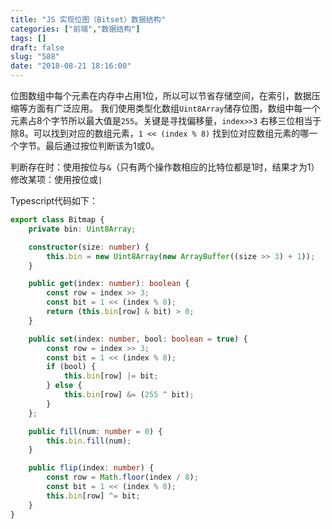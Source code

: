```yaml
---
title: "JS 实现位图（Bitset）数据结构"
categories: ["前端","数据结构"]
tags: []
draft: false
slug: "588"
date: "2018-08-21 18:16:00"
---
```


位图数组中每个元素在内存中占用1位，所以可以节省存储空间，在索引，数据压缩等方面有广泛应用。
我们使用类型化数组`Uint8Array`储存位图，数组中每一个元素占8个字节所以最大值是`255`。关键是寻找偏移量，`index>>3` 右移三位相当于除8。可以找到对应的数组元素，`1 << (index % 8)` 找到位对应数组元素的哪一个字节。最后通过按位判断该为1或0。

判断存在时：使用按位与`&`（只有两个操作数相应的比特位都是1时，结果才为1）
修改某项：使用按位或`|`

Typescript代码如下：
```ts
export class Bitmap {
    private bin: Uint8Array;

    constructor(size: number) {
        this.bin = new Uint8Array(new ArrayBuffer((size >> 3) + 1));
    }

    public get(index: number): boolean {
        const row = index >> 3;
        const bit = 1 << (index % 8);
        return (this.bin[row] & bit) > 0;
    }

    public set(index: number, bool: boolean = true) {
        const row = index >> 3;
        const bit = 1 << (index % 8);
        if (bool) {
            this.bin[row] |= bit;
        } else {
            this.bin[row] &= (255 ^ bit);
        }
    };

    public fill(num: number = 0) {
        this.bin.fill(num);
    }

    public flip(index: number) {
        const row = Math.floor(index / 8);
        const bit = 1 << (index % 8);
        this.bin[row] ^= bit;
    }
}
```
